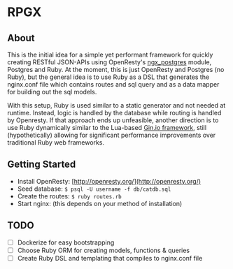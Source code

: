RPGX
===========

## About

This is the initial idea for a simple yet performant framework for quickly creating RESTful JSON-APIs using OpenResty's [ngx_postgres](http://github.com/FRiCKLE/ngx_postgres) module, Postgres and Ruby. At the moment, this is just OpenResty and Postgres (no Ruby), but the general idea is to use Ruby as a DSL that generates the nginx.conf file which contains routes and sql query and as a data mapper for building out the sql models.

With this setup, Ruby is used similar to a static generator and not needed at runtime. Instead, logic is handled by the database while routing is handled by Openresty. If that approach ends up unfeasible, another direction is to use Ruby dynamically similar to the Lua-based [Gin.io framework](http://gin.io/), still (hypothetically) allowing for significant performance improvements over traditional Ruby web frameworks.

## Getting Started

- Install OpenResty: [http://openresty.org/](http://openresty.org/)
- Seed database: `$ psql -U username -f db/catdb.sql`
- Create the routes: `$ ruby routes.rb`
- Start nginx: (this depends on your method of installation)

## TODO

- [ ] Dockerize for easy bootstrapping
- [ ] Choose Ruby ORM for creating models, functions & queries
- [ ] Create Ruby DSL and templating that compiles to nginx.conf file
